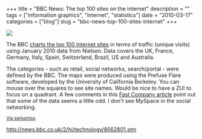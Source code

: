 +++
title = "BBC News: The top 100 sites on the internet"
description = ""
tags = ["information graphics", "internet", "statistics"]
date = "2010-03-17"
categories = ["blog"]
slug = "bbc-news-top-100-sites-internet"
+++



  <div class="notebook-screenshot"><a href="http://news.bbc.co.uk/2/hi/technology/8562801.stm"><img src="//konigi.com/media/bluga/wt4ba0dd260b751_large.jpg"/></a></div><p>The BBC <a href="http://news.bbc.co.uk/2/hi/technology/8562801.stm">charts the top 100 Internet sites</a> in terms of traffic (unique visits) using January 2010 data from Nielsen. Data covers the UK, France, Germany, Italy, Spain, Switzerland, Brazil, US and Australia.</p>

<p>The categories - such as retail, social networks, search/portal - were defined by the BBC.  The maps were produced using the Prefuse Flare software, developed by the University of California Berkeley. You can mouse over the squares to see site names. Would be nice to have a ZUI to focus on a quadrant. A few comments in this <a href="http://www.fastcompany.com/1583565/infographic-of-the-day-comparing-the-100-largest-sites-on-the-internet">Fast Company article</a> point out that some of the data seems a little odd. I don't see MySpace in the social networking.</p>

<p><small><a href="http://www.swiss-miss.com/2010/03/comparing-the-100-largest-sites-on-the-internet.html?utm_source=feedburner&amp;utm_medium=email&amp;utm_campaign=Feed%3A+Swissmiss+%28swissmiss%29">Via swissmiss</a></small></p>

    
  <a href="http://news.bbc.co.uk/2/hi/technology/8562801.stm">http://news.bbc.co.uk/2/hi/technology/8562801.stm</a>

